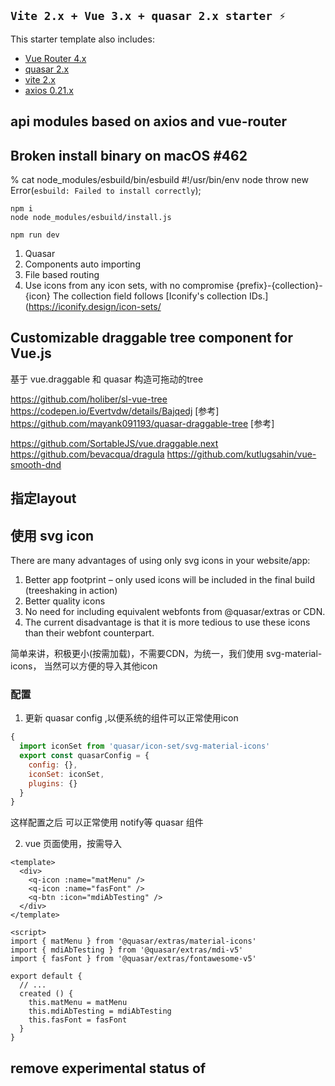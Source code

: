 ## `Vite 2.x + Vue 3.x + quasar 2.x starter ⚡`

This starter template also includes:

- [Vue Router 4.x](https://github.com/vuejs/vue-router-next)
- [quasar 2.x](https://github.com/quasarframework/quasar)
- [vite 2.x](https://github.com/vitejs/vite)
- [axios 0.21.x](https://github.com/axios/axios)

## api modules based on axios and vue-router

## Broken install binary on macOS #462

% cat node_modules/esbuild/bin/esbuild
#!/usr/bin/env node
throw new Error(`esbuild: Failed to install correctly`);


```shell
npm i
node node_modules/esbuild/install.js

npm run dev
```


1. Quasar 
2. Components auto importing
3. File based routing
4. Use icons from any icon sets, with no compromise
  {prefix}-{collection}-{icon}
  The collection field follows [Iconify's collection IDs.](https://iconify.design/icon-sets/


## Customizable draggable tree component for Vue.js

基于 vue.draggable  和 quasar 构造可拖动的tree

https://github.com/holiber/sl-vue-tree
https://codepen.io/Evertvdw/details/Bajqedj [参考]
https://github.com/mayank091193/quasar-draggable-tree [参考]

https://github.com/SortableJS/vue.draggable.next
https://github.com/bevacqua/dragula
https://github.com/kutlugsahin/vue-smooth-dnd


## 指定layout


## 使用 svg icon 

There are many advantages of using only svg icons in your website/app:

1. Better app footprint – only used icons will be included in the final build (treeshaking in action)
2. Better quality icons
3. No need for including equivalent webfonts from @quasar/extras or CDN.
4. The current disadvantage is that it is more tedious to use these icons than their webfont counterpart.

简单来讲，积极更小(按需加载)，不需要CDN，为统一，我们使用 svg-material-icons， 当然可以方便的导入其他icon


### 配置
1. 更新 quasar config ,以便系统的组件可以正常使用icon

```js
{
  import iconSet from 'quasar/icon-set/svg-material-icons'
  export const quasarConfig = {
    config: {},
    iconSet: iconSet,
    plugins: {}
  }
}
```

这样配置之后 可以正常使用 notify等 quasar 组件

2. vue 页面使用，按需导入

```vue
<template>
  <div>
    <q-icon :name="matMenu" />
    <q-icon :name="fasFont" />
    <q-btn :icon="mdiAbTesting" />
  </div>
</template>

<script>
import { matMenu } from '@quasar/extras/material-icons'
import { mdiAbTesting } from '@quasar/extras/mdi-v5'
import { fasFont } from '@quasar/extras/fontawesome-v5'

export default {
  // ...
  created () {
    this.matMenu = matMenu
    this.mdiAbTesting = mdiAbTesting
    this.fasFont = fasFont
  }
}
```

## remove experimental status of <script setup>
https://github.com/vuejs/rfcs/blob/sfc-improvements/active-rfcs/0000-sfc-script-setup.md
https://github.com/vuejs/rfcs/blob/master/active-rfcs/0040-script-setup.md



##  jwt refresh token
//https://metamind.readme.io/docs/generate-an-oauth-token-using-a-refresh-token
//https://thedutchlab.com/blog/using-axios-interceptors-for-refreshing-your-api-token


## icon 

https://akveo.github.io/eva-icons
https://ionic.io/ionicons